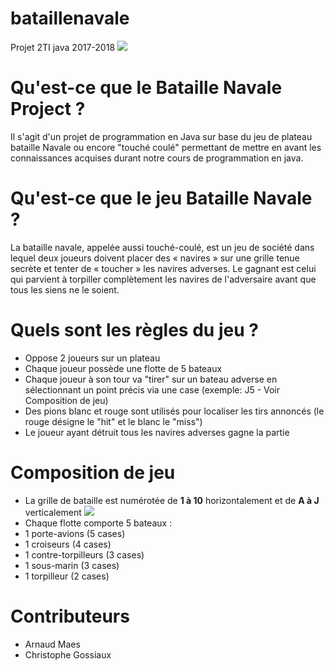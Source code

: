 # bataillenavale
Projet 2TI java 2017-2018
![](http://puu.sh/s26VQ/6f5d5bad72.png)


# Qu'est-ce que le Bataille Navale Project ?
Il s'agit d'un projet de programmation en Java sur base du jeu de plateau bataille Navale ou encore "touché coulé" permettant de mettre en avant les connaissances acquises durant notre cours de programmation en java. 

# Qu'est-ce que le jeu Bataille Navale ?
La bataille navale, appelée aussi touché-coulé, est un jeu de société dans lequel deux joueurs doivent placer des « navires » sur une grille tenue secrète et tenter de « toucher » les navires adverses. Le gagnant est celui qui parvient à torpiller complètement les navires de l'adversaire avant que tous les siens ne le soient.

# Quels sont les règles du jeu ?
* Oppose 2 joueurs sur un plateau 
* Chaque joueur possède une flotte de 5 bateaux
* Chaque joueur à son tour va "tirer" sur un bateau adverse en sélectionnant un point précis via une case (exemple: J5 - Voir Composition de jeu)
* Des pions blanc et rouge sont utilisés pour localiser les tirs annoncés (le rouge désigne le "hit" et le blanc le "miss")
* Le joueur ayant détruit tous les navires adverses gagne la partie

# Composition de jeu 
* La grille de bataille est numérotée de **1 à 10** horizontalement et de **A à J** verticalement
![](http://puu.sh/s28n7/0c89f5c86b.png)
* Chaque flotte comporte 5 bateaux : 
 * 1 porte-avions (5 cases) 
 * 1 croiseurs (4 cases) 
 * 1 contre-torpilleurs (3 cases) 
 * 1 sous-marin (3 cases) 
 * 1 torpilleur (2 cases) 

# Contributeurs 
* Arnaud Maes
* Christophe Gossiaux
